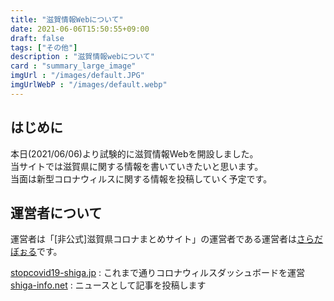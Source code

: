 ```yaml
---
title: "滋賀情報Webについて"
date: 2021-06-06T15:50:55+09:00
draft: false
tags: ["その他"]
description : "滋賀情報webについて"
card : "summary_large_image"
imgUrl : "/images/default.JPG"
imgUrlWebP : "/images/default.webp"
---
```

## はじめに
本日(2021/06/06)より試験的に滋賀情報Webを開設しました。  
当サイトでは滋賀県に関する情報を書いていきたいと思います。  
当面は新型コロナウィルスに関する情報を投稿していく予定です。  

## 運営者について
運営者は「[非公式]滋賀県コロナまとめサイト」の運営者である運営者は[さらだぼぉる](https://twitter.com/saladbowl_dev)です。

[stopcovid19-shiga.jp](https://stopcovid19-shiga.jp) : これまで通りコロナウィルスダッシュボードを運営  
[shiga-info.net](https://shiga-info.net) : ニュースとして記事を投稿します